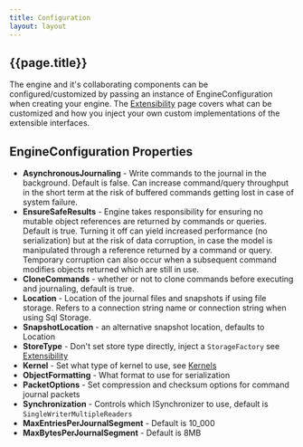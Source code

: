 ```yaml
---
title: Configuration
layout: layout
---
```

## {{page.title}}
The engine and it's collaborating components can be configured/customized by passing an instance of EngineConfiguration when creating your engine. The [Extensibility](extensibility) page covers what can be customized and how you inject your own custom implementations of the extensible interfaces.

## EngineConfiguration Properties
* **AsynchronousJournaling** - Write commands to the journal in the background. Default is false. Can increase command/query throughput in the short term at the risk of buffered commands getting lost in case of system failure.
* **EnsureSafeResults** - Engine takes responsibility for ensuring no mutable object references are returned by commands or queries. Default is true. Turning it off can yield increased performance (no serialization) but at the risk of data corruption, in case the model is manipulated through a reference returned by a command or query. Temporary corruption can also occur when a subsequent command modifies objects returned which are still in use.
* **CloneCommands** - whether or not to clone commands before executing and journaling, default is true.
* **Location** - Location of the journal files and snapshots if using file storage. Refers to a connection string name or connection string when using Sql Storage.
* **SnapshotLocation** - an alternative snapshot location, defaults to Location
* **StoreType** - Don't set store type directly, inject a `StorageFactory` see [Extensibility](extensibility)
* **Kernel** - Set what type of kernel to use, see [Kernels](kernels)
* **ObjectFormatting** - What format to use for serialization
* **PacketOptions** - Set compression and checksum options for command journal packets
* **Synchronization** - Controls which ISynchronizer to use, default is `SingleWriterMultipleReaders`
* **MaxEntriesPerJournalSegment** - Default is 10_000
* **MaxBytesPerJournalSegment** - Default is 8MB